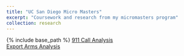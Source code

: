 ```yaml
---
title: "UC San Diego Micro Masters"
excerpt: "Coursework and research from my micromasters program"
collection: research
---
```

{% include base_path %}
<a href = "http://alexbakr.github.io/files/911 Calls Final Project.pdf">911 Call Analysis</a><br>
<a href = "http://alexbakr.github.io/files/Mini Project.pdf">Export Arms Analysis</a>
